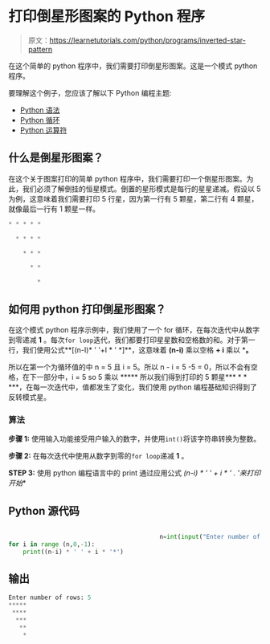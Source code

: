 # 打印倒星形图案的 Python 程序

> 原文：<https://learnetutorials.com/python/programs/inverted-star-pattern>

在这个简单的 python 程序中，我们需要打印倒星形图案。这是一个模式 python 程序。

要理解这个例子，您应该了解以下 Python 编程主题:

*   [Python 语法](../../python/syntax-comments "Python Syntax")
*   [Python 循环](../../python/python-loop-tutorials "Loops in Python")
*   [Python 运算符](../../python/python-operators "Python operators")

## 什么是倒星形图案？

在这个关于图案打印的简单 python 程序中，我们需要打印一个倒星形图案。为此，我们必须了解倒挂的恒星模式。倒置的星形模式是每行的星星递减。假设以 5 为例，这意味着我们需要打印 5 行星，因为第一行有 5 颗星，第二行有 4 颗星，就像最后一行有 1 颗星一样。

```py
* * * * *

  * * * *

    * * *

      * *

        *

```

## 如何用 python 打印倒星形图案？

在这个模式 python 程序示例中，我们使用了一个 for 循环，在每次迭代中从数字到零递减 **1** 。每次`for loop`迭代，我们都要打印星星数和空格数的和。对于第一行，我们使用公式**[(n-I)* ' '+I * ' *]**，这意味着 **(n-i)** 乘以空格 **+ i** 乘以 ***。**

所以在第一个为循环值的中 n = 5 且 i = 5。所以 n - i = 5 -5 = 0，所以不会有空格，在下一部分中，i = 5 so 5 乘以 ***** 所以我们得到打印的 5 颗星*** * * ***，在每一次迭代中，值都发生了变化，我们使用 python 编程基础知识得到了反转模式星。

### 算法

**步骤 1:** 使用输入功能接受用户输入的数字，并使用`int()`将该字符串转换为整数。

**步骤 2:** 在每次迭代中使用从数字到零的`for loop`递减 **1** 。

**STEP 3:** 使用 python 编程语言中的 print 通过应用公式 **(n-i) * ' ' + i * '* . '来打印开始**

## Python 源代码

```py

                                          n=int(input("Enter number of rows: "))
for i in range (n,0,-1):
    print((n-i) * ' ' + i * '*')

```

## 输出

```py
Enter number of rows: 5
*****
 ****
  ***
   **
    *
```